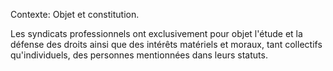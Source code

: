 Contexte: Objet et constitution.

Les syndicats professionnels ont exclusivement pour objet l'étude et la défense des droits ainsi que des intérêts matériels et moraux, tant collectifs qu'individuels, des personnes mentionnées dans leurs statuts.